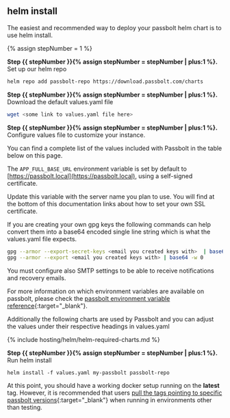 
## helm install

The easiest and recommended way to deploy your passbolt helm chart is to use helm install.

{% assign stepNumber = 1 %}

**Step {{ stepNumber }}{% assign stepNumber = stepNumber | plus:1 %}.** Set up our helm repo

```bash
helm repo add passbolt-repo https://download.passbolt.com/charts
```

**Step {{ stepNumber }}{% assign stepNumber = stepNumber | plus:1 %}.** Download the default values.yaml file

```bash
wget <some link to values.yaml file here>
```


**Step {{ stepNumber }}{% assign stepNumber = stepNumber | plus:1 %}.** Configure values file to customize your instance.

You can find a complete list of the values included with Passbolt in the table below on this page.

The `APP_FULL_BASE_URL` environment variable is set by default to [https://passbolt.local](https://passbolt.local), using a self-signed certificate.

Update this variable with the server name you plan to use. You will find at the bottom of this documentation links about how to set your own SSL certificate.

If you are creating your own gpg keys the following commands can help convert them into a base64 encoded single line string which is what the values.yaml file expects.

```bash
gpg --armor --export-secret-keys <email you created keys with>  | base64 -w 0
gpg --armor --export <email you created keys with> | base64 -w 0
```

You must configure also SMTP settings to be able to receive notifications and recovery emails.

For more information on which environment variables are available on passbolt, please check the [passbolt environment variable reference](/configure/environment/reference.html){:target="_blank"}.

Additionally the following charts are used by Passbolt and you can adjust the values under their respective headings in values.yaml

{% include hosting/helm/helm-required-charts.md %}

**Step {{ stepNumber }}{% assign stepNumber = stepNumber | plus:1 %}.** Run helm install

```
helm install -f values.yaml my-passbolt passbolt-repo
```


At this point, you should have a working docker setup running on the **latest** tag. However, it is recommended that users [pull the tags pointing to specific passbolt versions](https://hub.docker.com/r/passbolt/passbolt/tags){:target="_blank"} when running in environments other than testing.

